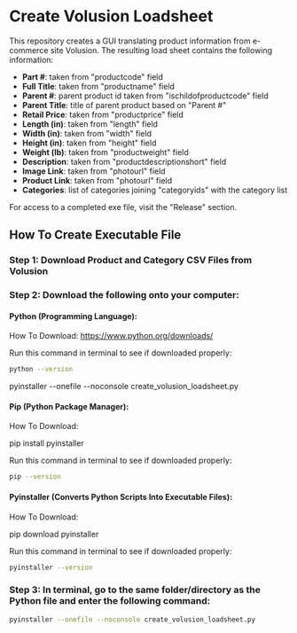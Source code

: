 # Create Volusion Loadsheet

This repository creates a GUI translating product information from e-commerce site Volusion. The resulting load sheet contains the following information:

* **Part #**: taken from "productcode" field
* **Full Title**: taken from "productname" field
* **Parent #**: parent product id taken from "ischildofproductcode" field
* **Parent Title**: title of parent product based on "Parent #"
* **Retail Price**: taken from "productprice" field
* **Length (in)**: taken from "length" field
* **Width (in)**: taken from "width" field
* **Height (in)**: taken from "height" field
* **Weight (lb)**: taken from "productweight" field
* **Description**: taken from "productdescriptionshort" field
* **Image Link**: taken from "photourl" field
* **Product Link**: taken from "photourl" field
* **Categories**: list of categories joining "categoryids" with the category list
  
For access to a completed exe file, visit the "Release" section.

## How To Create Executable File

### Step 1: Download Product and Category CSV Files from Volusion
### Step 2: Download the following onto your computer:

#### Python (Programming Language): 

How To Download:
https://www.python.org/downloads/

Run this command in terminal to see if downloaded properly:

```bash
python --version
```

pyinstaller --onefile --noconsole create_volusion_loadsheet.py

#### Pip (Python Package Manager):

How To Download:

pip install pyinstaller

Run this command in terminal to see if downloaded properly:

```bash
pip --version
```

#### Pyinstaller (Converts Python Scripts Into Executable Files):

How To Download:

pip download pyinstaller

Run this command in terminal to see if downloaded properly:

```bash
pyinstaller --version
```
### Step 3:  In terminal, go to the same folder/directory as the Python file and enter the following command:

```bash
pyinstaller --onefile --noconsole create_volusion_loadsheet.py
```
